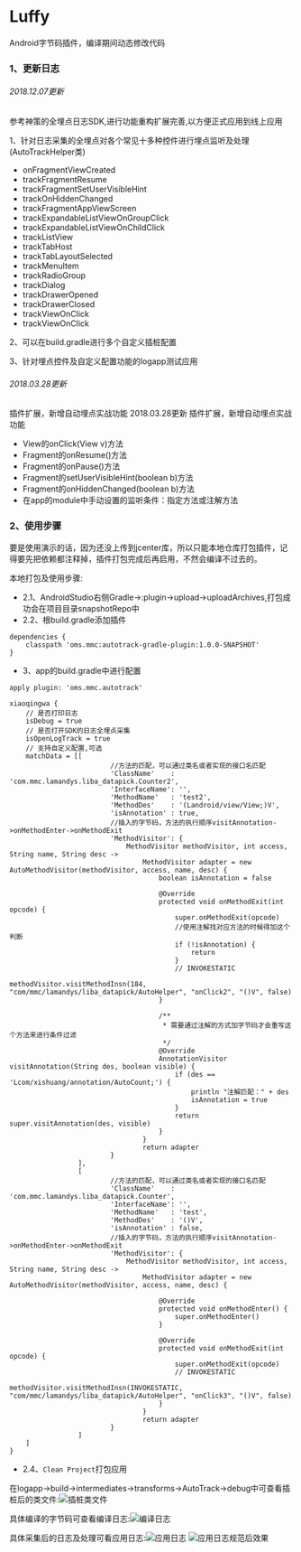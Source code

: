 # Luffy
Android字节码插件，编译期间动态修改代码


### 1、更新日志

###### 2018.12.07更新
参考神策的全埋点日志SDK,进行功能重构扩展完善,以方便正式应用到线上应用

1、针对日志采集的全埋点对各个常见十多种控件进行埋点监听及处理(AutoTrackHelper类)
- onFragmentViewCreated
- trackFragmentResume
- trackFragmentSetUserVisibleHint
- trackOnHiddenChanged
- trackFragmentAppViewScreen
- trackExpandableListViewOnGroupClick
- trackExpandableListViewOnChildClick
- trackListView
- trackTabHost
- trackTabLayoutSelected
- trackMenuItem
- trackRadioGroup
- trackDialog
- trackDrawerOpened
- trackDrawerClosed
- trackViewOnClick
- trackViewOnClick

2、可以在build.gradle进行多个自定义插桩配置

3、针对埋点控件及自定义配置功能的logapp测试应用


###### 2018.03.28更新
插件扩展，新增自动埋点实战功能
2018.03.28更新 插件扩展，新增自动埋点实战功能
- View的onClick(View v)方法
- Fragment的onResume()方法
- Fragment的onPause()方法
- Fragment的setUserVisibleHint(boolean b)方法
- Fragment的onHiddenChanged(boolean b)方法
- 在app的module中手动设置的监听条件：指定方法或注解方法

### 2、使用步骤

要是使用演示的话，因为还没上传到jcenter库，所以只能本地仓库打包插件，记得要先把依赖都注释掉，插件打包完成后再启用，不然会编译不过去的。

本地打包及使用步骤:
- 2.1、AndroidStudio右侧Gradle->:plugin->upload->uploadArchives,打包成功会在项目目录snapshotRepo中
- 2.2、根build.gradle添加插件
 ```
 dependencies {
     classpath 'oms.mmc:autotrack-gradle-plugin:1.0.0-SNAPSHOT'
 }
 ```
- 3、app的build.gradle中进行配置

 ```
 apply plugin: 'oms.mmc.autotrack'

 xiaoqingwa {
     // 是否打印日志
     isDebug = true
     // 是否打开SDK的日志全埋点采集
     isOpenLogTrack = true
     // 支持自定义配置,可选
     matchData = [[
                          //方法的匹配，可以通过类名或者实现的接口名匹配
                          'ClassName'    : 'com.mmc.lamandys.liba_datapick.Counter2',
                          'InterfaceName': '',
                          'MethodName'   : 'test2',
                          'MethodDes'    : '(Landroid/view/View;)V',
                          'isAnnotation' : true,
                          //插入的字节码，方法的执行顺序visitAnnotation->onMethodEnter->onMethodExit
                          'MethodVisitor': {
                              MethodVisitor methodVisitor, int access, String name, String desc ->
                                  MethodVisitor adapter = new AutoMethodVisitor(methodVisitor, access, name, desc) {
                                      boolean isAnnotation = false

                                      @Override
                                      protected void onMethodExit(int opcode) {
                                          super.onMethodExit(opcode)
                                          //使用注解找对应方法的时候得加这个判断
                                          if (!isAnnotation) {
                                              return
                                          }
                                          // INVOKESTATIC
                                          methodVisitor.visitMethodInsn(184, "com/mmc/lamandys/liba_datapick/AutoHelper", "onClick2", "()V", false)
                                      }

                                      /**
                                       * 需要通过注解的方式加字节码才会重写这个方法来进行条件过滤
                                       */
                                      @Override
                                      AnnotationVisitor visitAnnotation(String des, boolean visible) {
                                          if (des == 'Lcom/xishuang/annotation/AutoCount;') {
                                              println "注解匹配：" + des
                                              isAnnotation = true
                                          }
                                          return super.visitAnnotation(des, visible)
                                      }
                                  }
                                  return adapter
                          }
                  ],
                  [
                          //方法的匹配，可以通过类名或者实现的接口名匹配
                          'ClassName'    : 'com.mmc.lamandys.liba_datapick.Counter',
                          'InterfaceName': '',
                          'MethodName'   : 'test',
                          'MethodDes'    : '()V',
                          'isAnnotation' : false,
                          //插入的字节码，方法的执行顺序visitAnnotation->onMethodEnter->onMethodExit
                          'MethodVisitor': {
                              MethodVisitor methodVisitor, int access, String name, String desc ->
                                  MethodVisitor adapter = new AutoMethodVisitor(methodVisitor, access, name, desc) {

                                      @Override
                                      protected void onMethodEnter() {
                                          super.onMethodEnter()
                                      }

                                      @Override
                                      protected void onMethodExit(int opcode) {
                                          super.onMethodExit(opcode)
                                          // INVOKESTATIC
                                          methodVisitor.visitMethodInsn(INVOKESTATIC, "com/mmc/lamandys/liba_datapick/AutoHelper", "onClick3", "()V", false)
                                      }
                                  }
                                  return adapter
                          }
                  ]
     ]
 }
 ```


 - 2.4、```Clean Project```打包应用

 在logapp->build->intermediates->transforms->AutoTrack->debug中可查看插桩后的类文件:![插桩类文件](https://github.com/JieYuShi/Luffy/blob/master/img/after_autotrack.png)

 具体编译的字节码可查看编译日志:![编译日志](https://github.com/JieYuShi/Luffy/blob/master/img/bulid_log.png)

 具体采集后的日志及处理可看应用日志:![应用日志](https://github.com/JieYuShi/Luffy/blob/master/img/app_log1.png)
 ![应用日志规范后效果](https://github.com/JieYuShi/Luffy/blob/master/img/app_log2.png)


